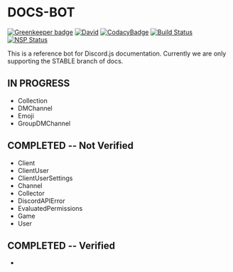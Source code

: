 # DOCS-BOT

[![Greenkeeper badge](https://badges.greenkeeper.io/Odinthewanderer/docs-bot.svg)](https://greenkeeper.io/)
[![David](https://img.shields.io/david/Odinthewanderer/docs-bot.svg?maxAge=3600)](https://david-dm.org/Odinthewanderer/docs-bot)
[![CodacyBadge](https://api.codacy.com/project/badge/Grade/5a97b1df1a8e4fc3b48393b0a58fa86b)](https://www.codacy.com/app/Odinthewanderer/docs-bot?utm_source=github.com&amp;utm_medium=referral&amp;utm_content=Odinthewanderer/docs-bot&amp;utm_campaign=Badge_Grade)
[![Build Status](https://travis-ci.org/Odinthewanderer/docs-bot.svg?branch=master)](https://travis-ci.org/Odinthewanderer/docs-bot)
[![NSP Status](https://nodesecurity.io/orgs/odin/projects/f969f516-aa7f-4a00-a8d9-6ad2d27b81ad/badge)](https://nodesecurity.io/orgs/odin/projects/f969f516-aa7f-4a00-a8d9-6ad2d27b81ad)

This is a reference bot for Discord.js documentation. Currently we are only supporting the STABLE branch of docs.

## IN PROGRESS
- Collection
- DMChannel
- Emoji
- GroupDMChannel

## COMPLETED -- Not Verified
- Client
- ClientUser
- ClientUserSettings
- Channel
- Collector
- DiscordAPIError
- EvaluatedPermissions
- Game
- User

## COMPLETED -- Verified
-
